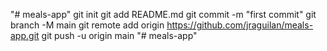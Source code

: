 "# meals-app"  git init git add README.md git commit -m "first commit" git branch -M main git remote add origin https://github.com/jraguilan/meals-app.git git push -u origin main
"# meals-app" 
